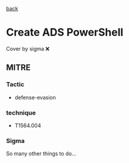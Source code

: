 [back](../index.md)
# Create ADS PowerShell
Cover by sigma :x: 

## MITRE
### Tactic
  - defense-evasion

### technique
  - T1564.004

### Sigma

 So many other things to do...